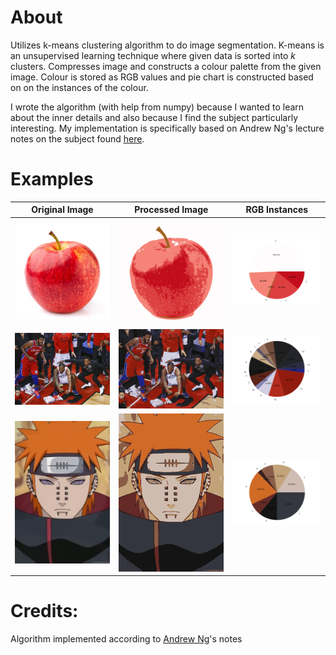# About
  Utilizes k-means clustering algorithm to do image segmentation.
  K-means is an unsupervised learning technique where
  given data is sorted into *k* clusters.
  Compresses image and constructs a colour palette from
  the given image. Colour is stored as RGB values and pie 
  chart is constructed based on on the instances of the
  colour.
  
  I wrote the algorithm (with help from numpy) because I wanted to learn about the inner details and also because I find the
  subject particularly interesting. My implementation is specifically based on Andrew Ng's lecture notes on the subject 
  found [here](notes/notes.pdf).
  
# Examples
| Original Image        | Processed Image           | RGB Instances  |
| --------------------  | ------------------------- | ---------------|
|![apple](images/apple.jpg) | ![](examples/apple/60860f6b29b04b9abdc80943987291c7.png) | ![](examples/apple/ac869790dc514e7bb6830fba743e4162.png) |
|![kawhi](images/kawhi.jpg) | ![](examples/kawhi/4ee1a29c74474d04a555b28dffa01ab7.png)  | ![](examples/kawhi/4aaf86e3177c4cfe9e962812a8e0983f.png) |
|![pein](images/pein.jpg)   | ![](examples/pein/45524159151b4d60a238039ec9736260.png) | ![](examples/pein/6a2ae6cb0e424120bafd3792fab78f6c.png) |

# Credits:
Algorithm implemented according to [Andrew Ng](notes/notes.pdf)'s notes
  
